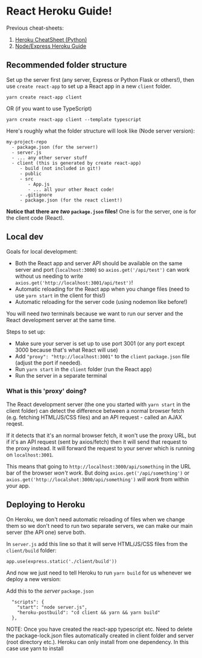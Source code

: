 # React Heroku Guide!

Previous cheat-sheets:
 1. [Heroku CheatSheet (Python)](https://gist.git.generalassemb.ly/katie/2b04e662ffc32713aad1b07747aceed9)
 2. [Node/Express Heroku Guide](https://gist.git.generalassemb.ly/katie/63ea03930d1f01ec748fd23573de8615)


## Recommended folder structure

Set up the server first (any server, Express or Python Flask or others!), then use `create react-app` to set up a React app in a new `client` folder.

```
yarn create react-app client
```

OR (if you want to use TypeScript)

```
yarn create react-app client --template typescript
```

Here's roughly what the folder structure will look like (Node server version):

```
my-project-repo
  - package.json (for the server!)
  - server.js
  - ... any other server stuff
  - client (this is generated by create react-app)
     - build (not included in git!)
     - public
     - src
        - App.js
        - ... all your other React code!
     - .gitignore
     - package.json (for the react client!)
```

**Notice that there are _two_ `package.json` files!** One is for the server, one is for the client code (React).

## Local dev

Goals for local development:
 - Both the React app and server API should be available on the same server and port (`localhost:3000`) so `axios.get('/api/test')` can work without us needing to write `axios.get('http://localhost:3001/api/test')`!
 - Automatic reloading for the React app when you change files (need to use `yarn start` in the client for this!)
 - Automatic reloading for the server code (using nodemon like before!)

You will need _two_ terminals because we want to run our server and the React development server at the same time.

Steps to set up:
 - Make sure your server is set up to use port 3001 (or any port except 3000 because that's what React will use)
 - Add `"proxy": "http://localhost:3001"` to the `client` `package.json` file (adjust the port if needed).
 - Run `yarn start` in the `client` folder (run the React app)
 - Run the server in a separate terminal

### What is this 'proxy' doing?

The React development server (the one you started with `yarn start` in the client folder) can detect the difference between
a normal browser fetch (e.g. fetching HTML/JS/CSS files) and an API request - called an AJAX reqest.

If it detects that it's an normal browser fetch, it won't use the proxy URL, but if it's an API
request (sent by axios/fetch) then it will send that request to the proxy instead.
It will forward the request to your server which is running on `localhost:3001`.

This means that going to `http://localhost:3000/api/something` in the URL bar of the browser _won't work_.
But doing `axios.get('/api/something')` or `axios.get('http://localshot:3000/api/something')` _will work_ from within your app.

## Deploying to Heroku

On Heroku, we don't need automatic reloading of files when we change them so we don't need to run two separate servers, we can make our main server (the API one) serve both. 

In `server.js` add this line so that it will serve HTML/JS/CSS files from the `client/build` folder:
```
app.use(express.static('./client/build'))
```

And now we just need to tell Heroku to run `yarn build` for us whenever we deploy a new version:

Add this to the _server_ `package.json`

```
  "scripts": {
    "start": "node server.js",
    "heroku-postbuild": "cd client && yarn && yarn build"
  },
```
NOTE: 
Once you have created the react-app typescript etc. 
Need to delete the package-lock.json files automatically created in client folder and server (root directory etc.). Heroku can only install from one dependency. In this case use yarn to install